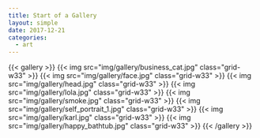 ```yaml
---
title: Start of a Gallery
layout: simple
date: 2017-12-21
categories:
  - art
---
```


<!-- more -->

{{< gallery >}}
  {{< img src="img/gallery/business_cat.jpg" class="grid-w33" >}}
  {{< img src="img/gallery/face.jpg" class="grid-w33" >}}
  {{< img src="img/gallery/head.jpg" class="grid-w33" >}}
  {{< img src="img/gallery/lola.jpg" class="grid-w33" >}}
  {{< img src="img/gallery/smoke.jpg" class="grid-w33" >}}
  {{< img src="img/gallery/self_portrait_1.jpg" class="grid-w33" >}}
  {{< img src="img/gallery/karl.jpg" class="grid-w33" >}}
  {{< img src="img/gallery/happy_bathtub.jpg" class="grid-w33" >}}
{{< /gallery >}}